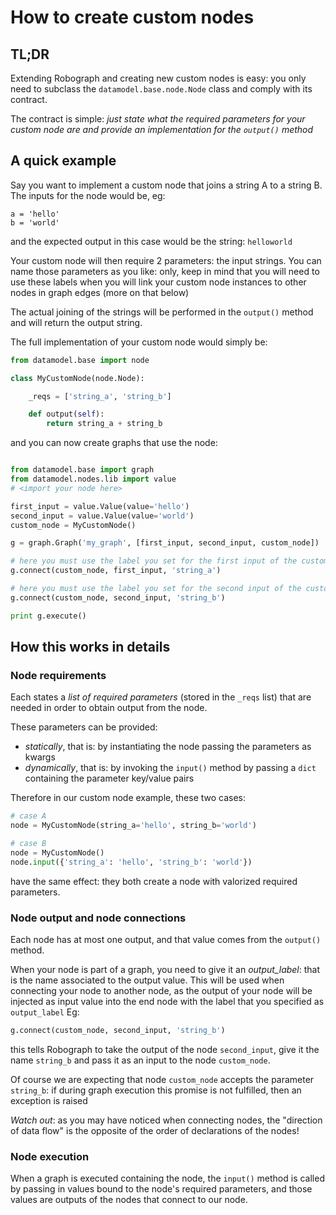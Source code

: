 # How to create custom nodes

## TL;DR
Extending Robograph and creating new custom nodes is easy: you only need to
subclass the `datamodel.base.node.Node` class and comply with its contract.

The contract is simple: *just state what the required parameters for your custom
node are and provide an implementation for the `output()` method*

## A quick example
Say you want to implement a custom node that joins a string A to a string B.
The inputs for the node would be, eg:

```
a = 'hello'
b = 'world'
```

and the expected output in this case would be the string: `helloworld`

Your custom node will then require 2 parameters: the input strings.
You can name those parameters as you like: only, keep in mind that you will need
to use these labels when you will link your custom node instances to other nodes
in graph edges (more on that below)

The actual joining of the strings will be performed in the `output()` method
and will return the output string.

The full implementation of your custom node would simply be:

```python
from datamodel.base import node

class MyCustomNode(node.Node):

    _reqs = ['string_a', 'string_b']

    def output(self):
        return string_a + string_b
```

and you can now create graphs that use the node:

```python

from datamodel.base import graph
from datamodel.nodes.lib import value
# <import your node here>

first_input = value.Value(value='hello')
second_input = value.Value(value='world')
custom_node = MyCustomNode()

g = graph.Graph('my_graph', [first_input, second_input, custom_node])

# here you must use the label you set for the first input of the custom node
g.connect(custom_node, first_input, 'string_a')

# here you must use the label you set for the second input of the custom node
g.connect(custom_node, second_input, 'string_b')

print g.execute()
```

## How this works in details

### Node requirements
Each states a *list of required parameters* (stored in the `_reqs` list)
that are needed in order to obtain output from the node.

These parameters can be provided:

  - *statically*, that is: by instantiating the node passing the parameters as
    kwargs
  - *dynamically*, that is: by invoking the `input()` method by passing a `dict`
    containing the parameter key/value pairs

Therefore in our custom node example, these two cases:
```python
# case A
node = MyCustomNode(string_a='hello', string_b='world')

# case B
node = MyCustomNode()
node.input({'string_a': 'hello', 'string_b': 'world'})
```
have the same effect: they both create a node with valorized required parameters.

### Node output and node connections
Each node has at most one output, and that value comes from the `output()` method.

When your node is part of a graph, you need to give it an *output_label*: that
is the name associated to the output value. This will be used when connecting
your node to another node, as the output of your node will be injected as
input value into the end node with the label that you specified as `output_label`
Eg:

```python
g.connect(custom_node, second_input, 'string_b')
```

this tells Robograph to take the output of the node `second_input`, give it
the name `string_b` and pass it as an input to the node `custom_node`.

Of course we are expecting that node `custom_node` accepts the parameter
`string_b`: if during graph execution this promise is not fulfilled, then an
exception is raised

*Watch out*: as you may have noticed when connecting nodes, the "direction of
data flow" is the opposite of the order of declarations of the nodes!


### Node execution
When a graph is executed containing the node, the `input()` method is called by
passing in values bound to the node's required parameters, and those values
are outputs of the nodes that connect to our node.
